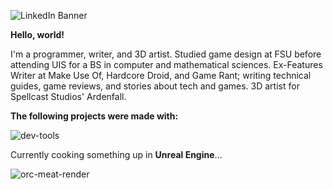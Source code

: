 ![LinkedIn Banner](https://github.com/Nico-Posateri/nico-posateri/assets/141705409/998e25d5-8ff9-4dc8-85bd-807237237468)

**Hello, world!**

I'm a programmer, writer, and 3D artist. Studied game design at FSU before attending UIS for a BS in computer and mathematical sciences. Ex-Features Writer at Make Use Of, Hardcore Droid, and Game Rant; writing technical guides, game reviews, and stories about tech and games. 3D artist for Spellcast Studios' Ardenfall.

**The following projects were made with:**

![dev-tools](https://github.com/Nico-Posateri/nico-posateri/assets/141705409/be15a6bc-0b68-40ea-8e13-4ea10129bc1b)

Currently cooking something up in **Unreal Engine**...

![orc-meat-render](https://github.com/Nico-Posateri/nico-posateri/assets/141705409/d4fcfaf5-c172-4797-9b45-5432471174aa)

